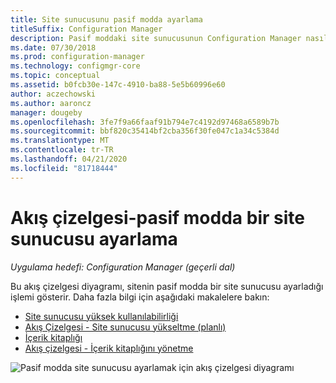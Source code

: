 ```yaml
---
title: Site sunucusunu pasif modda ayarlama
titleSuffix: Configuration Manager
description: Pasif moddaki site sunucusunun Configuration Manager nasıl ayarlandığı için bir akış çizelgesi diyagramı.
ms.date: 07/30/2018
ms.prod: configuration-manager
ms.technology: configmgr-core
ms.topic: conceptual
ms.assetid: b0fcb30e-147c-4910-ba88-5e5b60996e60
author: aczechowski
ms.author: aaroncz
manager: dougeby
ms.openlocfilehash: 3fe7f9a66faaf91b794e7c4192d97468a6589b7b
ms.sourcegitcommit: bbf820c35414bf2cba356f30fe047c1a34c5384d
ms.translationtype: MT
ms.contentlocale: tr-TR
ms.lasthandoff: 04/21/2020
ms.locfileid: "81718444"
---
```

# <a name="flowchart---set-up-a-site-server-in-passive-mode"></a>Akış çizelgesi-pasif modda bir site sunucusu ayarlama

*Uygulama hedefi: Configuration Manager (geçerli dal)*

Bu akış çizelgesi diyagramı, sitenin pasif modda bir site sunucusu ayarladığı işlemi gösterir. Daha fazla bilgi için aşağıdaki makalelere bakın:  
- [Site sunucusu yüksek kullanılabilirliği](site-server-high-availability.md)
- [Akış Çizelgesi - Site sunucusu yükseltme (planlı)](promote-site-server-flowchart.md)
- [İçerik kitaplığı](../../../plan-design/hierarchy/the-content-library.md)
- [Akış çizelgesi - İçerik kitaplığını yönetme](../../../plan-design/hierarchy/manage-content-library-flowchart.md)


![Pasif modda site sunucusu ayarlamak için akış çizelgesi diyagramı](media/passive-site-server-setup.png)
